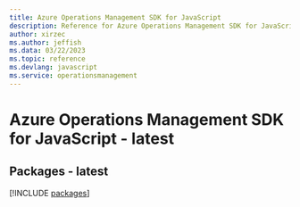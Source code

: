 ```yaml
---
title: Azure Operations Management SDK for JavaScript
description: Reference for Azure Operations Management SDK for JavaScript
author: xirzec
ms.author: jeffish
ms.data: 03/22/2023
ms.topic: reference
ms.devlang: javascript
ms.service: operationsmanagement
---
```

# Azure Operations Management SDK for JavaScript - latest
## Packages - latest
[!INCLUDE [packages](operations-management-index.md)]